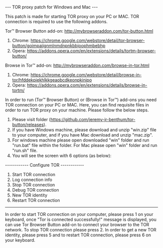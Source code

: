 --- TOR proxy patch for Windows and Mac ---

This patch is made for starting TOR proxy on your PC or MAC. TOR connection is required to use the following addons.

Tor™ Browser Button add-on: http://mybrowseraddon.com/tor-button.html
1. Chrome: https://chrome.google.com/webstore/detail/tor-browser-button/goimpaiignmlnmdnpnkbbjoophmbebhp
2. Opera: https://addons.opera.com/en/extensions/details/tortm-browser-button/

Browse in Tor™ add-on: http://mybrowseraddon.com/browse-in-tor.html
1. Chrome: https://chrome.google.com/webstore/detail/browse-in-tor/hfddekpiekhlkkgeaobcdkeonpkinipo
2. Opera: https://addons.opera.com/en/extensions/details/browse-in-tortm/

In order to run (Tor™ Browser Button) or (Browse in Tor™) add-ons you need TOR connection on your PC or MAC. Here, you can find requisite files in order to run TOR proxy on your machine. Please follow the below steps.

1) Please visit folder (https://github.com/jeremy-jr-benthum/tor-button/releases).
2) If you have Windows machine, please download and unzip "win.zip" file to your computer, and if you have Mac download and unzip "mac.zip".
3) For windows machine please open downloaded "win" folder and run "run.bat" file within the folder. For Mac please open "win" folder and run "run.sh" file.
4) You will see the screen with 6 options (as below):

------------  Configure TOR  ------------
1. Start TOR connection
2. Log connection info
3. Stop TOR connection
4. Debug TOR connection
5. New TOR identity
6. Restart TOR connection
-----------------------------------------

In order to start TOR connection on your computer, please press 1 on your keyboard, once "Tor is connected successfully!" message is displayed, you can use Tor Browser Button add-on to connect your browser to the TOR network. To stop TOR connection please press 2. In order to get a new TOR identity, please press 5 and to restart TOR connection, please press 6 on your keyboard.
